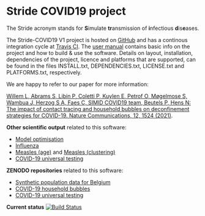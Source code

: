 # Stride COVID19 project 

The Stride acronym stands for **S**imulate **tr**ansmission of **i**nfectious **d**is**e**ases.
 
The Stride-COVID19 V1 project is hosted on [GitHub](https://github.com/lwillem/stride_covid19_v1.git) and has a continous integration cycle at [Travis CI](https://travis-ci.com/lwillem/stride_covid19_v1). The [user manual](https://github.com/lwillem/stride_covid19_v1/blob/master/doc/latex/UserManual.pdf) contains basic info on the project and how to build & use the software. Details on layout, installation, dependencies of the project, licence and platforms that are supported, can be found in the files INSTALL.txt, DEPENDENCIES.txt, LICENSE.txt and PLATFORMS.txt, respectively.

We are happy to refer to our paper for more information:

[Willem L, Abrams S, Libin P, Coletti P, Kuylen E, Petrof O, Møgelmose S, Wambua J, Herzog S A, Faes C, SIMID COVID19 team, Beutels P, Hens N: The impact of contact tracing and household bubbles on deconfinement strategies for COVID-19. Nature Communications, 12, 1524 (2021)](https://www.nature.com/articles/s41467-021-21747-7).



**Other scientific output** related to this software:

* [Model optimisation](https://doi.org/10.1186/s12859-015-0612-2)
* [Influenza](https://doi.org/10.1016/j.procs.2017.05.086)
* [Measles (age)](https://link.springer.com/chapter/10.1007/978-3-030-22734-0_33) and [Measles (clustering)](https://doi.org/10.1101/2019.12.10.19014282)
* [COVID-19 universal testing](https://doi.org/10.1371/journal.pcbi.1008688)

**ZENODO repositories** related to this software:

* [Synthetic population data for Belgium](https://doi.org/10.5281/zenodo.4485995)
* [COVID-19 household bubbles](https://doi.org/10.5281/zenodo.4440258)
* [COVID-19 universal testing](https://doi.org/10.5281/zenodo.4386507)

**Current status** [![Build Status](https://travis-ci.com/lwillem/stride_covid19_v1.svg?token=PmdTgzYvcxspdEatpvHz&branch=master)](https://travis-ci.com/lwillem/stride_covid19_v1)
